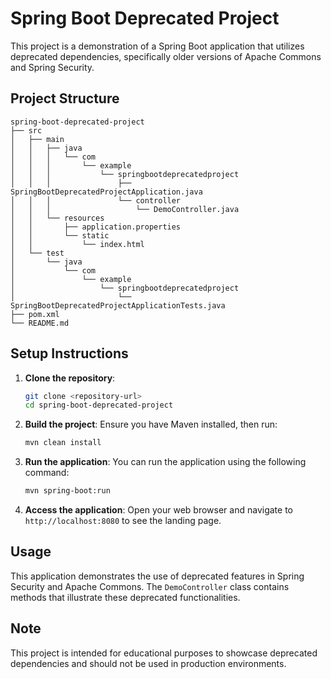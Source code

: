 # Spring Boot Deprecated Project

This project is a demonstration of a Spring Boot application that utilizes deprecated dependencies, specifically older versions of Apache Commons and Spring Security. 

## Project Structure

```
spring-boot-deprecated-project
├── src
│   ├── main
│   │   ├── java
│   │   │   └── com
│   │   │       └── example
│   │   │           └── springbootdeprecatedproject
│   │   │               ├── SpringBootDeprecatedProjectApplication.java
│   │   │               └── controller
│   │   │                   └── DemoController.java
│   │   └── resources
│   │       ├── application.properties
│   │       └── static
│   │           └── index.html
│   └── test
│       └── java
│           └── com
│               └── example
│                   └── springbootdeprecatedproject
│                       └── SpringBootDeprecatedProjectApplicationTests.java
├── pom.xml
└── README.md
```

## Setup Instructions

1. **Clone the repository**:
   ```bash
   git clone <repository-url>
   cd spring-boot-deprecated-project
   ```

2. **Build the project**:
   Ensure you have Maven installed, then run:
   ```bash
   mvn clean install
   ```

3. **Run the application**:
   You can run the application using the following command:
   ```bash
   mvn spring-boot:run
   ```

4. **Access the application**:
   Open your web browser and navigate to `http://localhost:8080` to see the landing page.

## Usage

This application demonstrates the use of deprecated features in Spring Security and Apache Commons. The `DemoController` class contains methods that illustrate these deprecated functionalities.

## Note

This project is intended for educational purposes to showcase deprecated dependencies and should not be used in production environments.